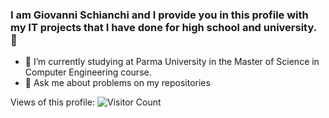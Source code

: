 ### I am Giovanni Schianchi and I provide you in this profile with my IT projects that I have done for high school and university. 👋

- 🔭 I’m currently studying at Parma University in the Master of Science in Computer Engineering course.
- 💬 Ask me about problems on my repositories

Views of this profile:
![Visitor Count](https://profile-counter.glitch.me/{Gio947}/count.svg)

